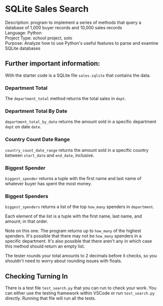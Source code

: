 # SQLite Sales Search

Description: program to implement a series of methods that query a database of 1,000 buyer records and 10,000 sales records<br>
Language: Python<br>
Project Type: school project, solo<br>
Purpose: Analyze how to use Python's useful features to parse and examine SQLite databases<br>

## Further important information:


With the starter code is a SQLite file `sales.sqlite` that contains the data. 

### Department Total

The `department_total` method returns the total sales in `dept`.



### Department Total By Date

`department_total_by_date` returns the amount sold in a specific department `dept` on date `date`.



### Country Count Date Range

`country_count_date_range` returns the amount sold in a specific country between `start_date` and `end_date`, inclusive.



### Biggest Spender

`biggest_spender` returns a tuple with the first name and last name of whatever buyer has spent the most money.



### Biggest Spenders

`biggest_spenders` returns a list of the top `how_many` spenders in `department`. 

Each element of the list is a tuple with the first name, last name, and amount; in that order. 

Note on this one. The program returns up to `how_many` of the highest spenders. It's possible that there may not be `how_many` spenders in a specific department. It's also possible that there aren't any in which case this method should return an empty list. 

The tester rounds your total amounts to 2 decimals before it checks, so you shouldn't need to worry about rounding issues with floats. 



## Checking Turning In

There is a test file `test_search.py` that you can run to check your work. You can either use the testing framework within VSCode or run `test_search.py` directly. Running that file will run all the tests.
